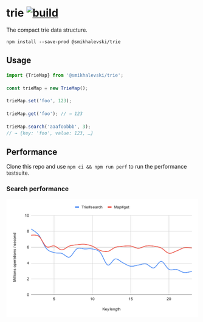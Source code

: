 # trie [![build](https://github.com/smikhalevski/trie/actions/workflows/master.yml/badge.svg?branch=master&event=push)](https://github.com/smikhalevski/trie/actions/workflows/master.yml)

The compact trie data structure.

```shell
npm install --save-prod @smikhalevski/trie
```

## Usage

```ts
import {TrieMap} from '@smikhalevski/trie';

const trieMap = new TrieMap();

trieMap.set('foo', 123);

trieMap.get('foo'); // → 123

trieMap.search('aaafoobbb', 3);
// → {key: 'foo', value: 123, …}
```

## Performance

Clone this repo and use `npm ci && npm run perf` to run the performance testsuite.

### Search performance

![Search performance chart](./charts/search.svg)
